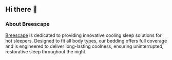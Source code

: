 ## Hi there 👋

<h3 align="left">About Breescape</h3>

[Breescape](https://breescape.com/) is dedicated to providing innovative cooling sleep solutions for hot sleepers. Designed to fit all body types, our bedding offers full coverage and is engineered to deliver long-lasting coolness, ensuring uninterrupted, restorative sleep throughout the night.
